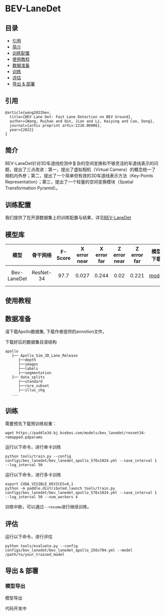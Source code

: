 # BEV-LaneDet

## 目录
* [引用](#1)
* [简介](#2)
* [训练配置](#3)
* [使用教程](#4)
* [数据准备](#5)
* [训练](#6)
* [评估](#7)
* [导出 & 部署](#8)


## <h2 id="1">引用</h2>
```
@article{wang2022bev,
  title={BEV Lane Det: Fast Lane Detection on BEV Ground},
  author={Wang, Ruihao and Qin, Jian and Li, Kaiying and Cao, Dong},
  journal={arXiv preprint arXiv:2210.06006},
  year={2022}
}

```

## <h2 id="2">简介</h2>

BEV-LaneDet针对3D车道线检测中复杂的空间变换和不够灵活的车道线表示的问题，提出了三点改进：第一，提出了虚拟相机（Virtual Camera）的概念统一了相机内外参；第二，提出了一个简单但有效的3D车道线表示方法（Key-Points Representation）；第三，提出了一个轻量的空间变换模块（Spatial Transformation Pyramid）。

## <h2 id="3">训练配置</h2>

我们提供了在开源数据集上的训练配置与结果，详见[BEV-LaneDet](../../../configs/bev_lanedet)


## <h2 id="4">模型库</h2>
| 模型 |  骨干网络  | F-Score | X error near | X error far | Z error near | Z error far |模型下载 | 配置文件 |  日志 |
| :--: | :-------: | :--------: | :--------: |:--------: | :--------: | :-------------------: | :------: | :-----: | :--: |
|Bev-LaneDet |  ResNet-34    | 97.7 | 0.027 | 0.244 | 0.02 | 0.221 | [model](https://paddle3d.bj.bcebos.com/models/bev_lanedet/bev_lanedet_apollo_576x1024/model.pdparams) | [config](../../../configs/bev_lanedet/bev_lanedet_apollo_576x1024.yml) | [log](https://paddle3d.bj.bcebos.com/models/bev_lanedet/bev_lanedet_apollo_576x1024/train.log) \| [vdl](https://paddlepaddle.org.cn/paddle/visualdl/service/app?id=fbece8dc8a12ad99e4d3d56fa3729c1a) |


## <h2 id="5">使用教程</h2>

## <h2 id="6">数据准备</h2>

请下载Apollo数据集, 下载作者提供的annotion文件。

下载好后的数据集目录结构
```
apollo
   ├── Apollo_Sim_3D_Lane_Release
      ├──depth
      ├──images
      ├──labels
      ├──segmentation
   ├── data_splits
      ├──standard
      ├──rare_subset
      ├──illus_chg
   ...
```


## <h2 id="7">训练</h2>

需要预先下载预训练权重：

```
wget https://paddle3d.bj.bcebos.com/models/bev_lanedet/resnet34-remapped.pdparams
```

运行以下命令，进行单卡训练

```
python tools/train.py --config configs/bev_lanedet/bev_lanedet_apollo_576x1024.yml --save_interval 1  --log_interval 50
```

运行以下命令，进行多卡训练

```
export CUDA_VISIBLE_DEVICES=0,1
python -m paddle.distributed.launch tools/train.py configs/bev_lanedet/bev_lanedet_apollo_576x1024.yml --save_interval 1  --log_interval 50 --num_workers 4
```

训练中断，可以通过`--resume`进行继续训练。


## <h2 id="8">评估</h2>

运行以下命令，进行评估

```
python tools/evaluate.py --config configs/bev_lanedet/bev_lanedet_apollo_256x704.yml --model /path/to/your_trained_model
```

## <h2 id="9">导出 & 部署</h2>

### <h3 id="91">模型导出</h3>模型导出

代码开发中
